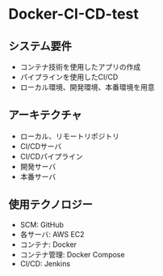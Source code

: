 # Docker-CI-CD-test

## システム要件
- コンテナ技術を使用したアプリの作成
- パイプラインを使用したCI/CD
- ローカル環境、開発環境、本番環境を用意

## アーキテクチャ
- ローカル、リモートリポジトリ
- CI/CDサーバ
- CI/CDパイプライン
- 開発サーバ
- 本番サーバ

## 使用テクノロジー
- SCM: GitHub
- 各サーバ: AWS EC2
- コンテナ: Docker
- コンテナ管理: Docker Compose
- CI/CD: Jenkins